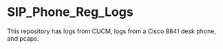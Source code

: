 # SIP_Phone_Reg_Logs
This repository has logs from CUCM, logs from a Cisco 8841 desk phone, and pcaps.
